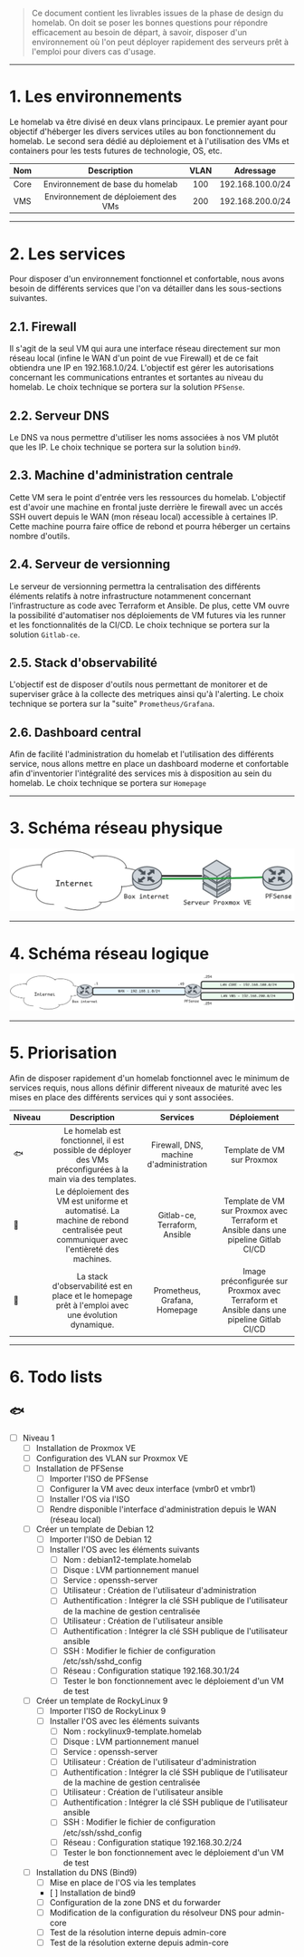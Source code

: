> Ce document contient les livrables issues de la phase de design du homelab. On doit se poser les bonnes questions pour répondre efficacement au besoin de départ, à savoir, disposer d'un environnement où l'on peut déployer rapidement des serveurs prêt à l'emploi pour divers cas d'usage.

---

# 1. Les environnements

Le homelab va être divisé en deux vlans principaux. Le premier ayant pour objectif d'héberger les divers services utiles au bon fonctionnement du homelab. Le second sera dédié au déploiement et à l'utilisation des VMs et containers pour les tests futures de technologie, OS, etc.

| Nom      | Description      | VLAN      | Adressage      |
|---    |:-:    |:-:    |:-:    |
| Core      | Environnement de base du homelab      | 100      | 192.168.100.0/24      |
| VMS      | Environnement de déploiement des VMs      | 200      | 192.168.200.0/24      |

---

# 2. Les services

Pour disposer d'un environnement fonctionnel et confortable, nous avons besoin de différents services que l'on va détailler dans les sous-sections suivantes.

## 2.1. Firewall

Il s'agit de la seul VM qui aura une interface réseau directement sur mon réseau local (infine le WAN d'un point de vue Firewall) et de ce fait obtiendra une IP en 192.168.1.0/24. L'objectif est gérer les autorisations concernant les communications entrantes et sortantes au niveau du homelab. Le choix technique se portera sur la solution `PFSense`.

## 2.2. Serveur DNS

Le DNS va nous permettre d'utiliser les noms associées à nos VM plutôt que les IP. Le choix technique se portera sur la solution `bind9`.

## 2.3. Machine d'administration centrale

Cette VM sera le point d'entrée vers les ressources du homelab. L'objectif est d'avoir une machine en frontal juste derrière le firewall avec un accés SSH ouvert depuis le WAN (mon réseau local) accessible à certaines IP. Cette machine pourra faire office de rebond et pourra héberger un certains nombre d'outils.

## 2.4. Serveur de versionning

Le serveur de versionning permettra la centralisation des différents éléments relatifs à notre infrastructure notammenent concernant l'infrastructure as code avec Terraform et Ansible. De plus, cette VM ouvre la possibilité d'automatiser nos déploiements de VM futures via les runner et les fonctionnalités de la CI/CD. Le choix technique se portera sur la solution `Gitlab-ce`.

## 2.5. Stack d'observabilité

L'objectif est de disposer d'outils nous permettant de monitorer et de superviser grâce à la collecte des metriques ainsi qu'à l'alerting. Le choix technique se portera sur la "suite" `Prometheus/Grafana`.

## 2.6. Dashboard central

Afin de facilité l'administration du homelab et l'utilisation des différents service, nous allons mettre en place un dashboard moderne et confortable afin d'inventorier l'intégralité des services mis à disposition au sein du homelab. Le choix technique se portera sur `Homepage`

---

# 3. Schéma réseau physique

![alt text](schema_physique.png)

---

# 4. Schéma réseau logique

![alt text](schema_logique.png)

---

# 5. Priorisation

Afin de disposer rapidement d'un homelab fonctionnel avec le minimum de services requis, nous allons définir different niveaux de maturité avec les mises en place des différents services qui y sont associées.

| Niveau     | Description      | Services     | Déploiement
|---    |:-:    |:-:    |:-:    |
| 🐟    | Le homelab est fonctionnel, il est possible de déployer des VMs préconfigurées à la main via des templates.      | Firewall, DNS, machine d'administration     | Template de VM sur Proxmox
| 🐬     | Le déploiement des VM est uniforme et automatisé. La machine de rebond centralisée peut communiquer avec l'entièreté des machines.      | Gitlab-ce, Terraform, Ansible     | Template de VM sur Proxmox avec Terraform et Ansible dans une pipeline Gitlab CI/CD 
| 🐳    | La stack d'observabilité est en place et le homepage prêt à l'emploi avec une évolution dynamique.     | Prometheus, Grafana, Homepage       | Image préconfigurée sur Proxmox avec Terraform et Ansible dans une pipeline Gitlab CI/CD

---

# 6. Todo lists

## 🐟

- [ ] Niveau 1
    - [ ] Installation de Proxmox VE
    - [ ] Configuration des VLAN sur Proxmox VE
    - [ ] Installation de PFSense
        - [ ] Importer l'ISO de PFSense
        - [ ] Configurer la VM avec deux interface (vmbr0 et vmbr1)
        - [ ] Installer l'OS via l'ISO
        - [ ] Rendre disponible l'interface d'administration depuis le WAN (réseau local)
    - [ ] Créer un template de Debian 12
        - [ ] Importer l'ISO de Debian 12
        - [ ] Installer l'OS avec les éléments suivants
            - [ ] Nom : debian12-template.homelab
            - [ ] Disque : LVM partionnement manuel
            - [ ] Service : openssh-server
            - [ ] Utilisateur : Création de l'utilisateur d'administration
            - [ ] Authentification : Intégrer la clé SSH publique de l'utilisateur de la machine de gestion centralisée
            - [ ] Utilisateur : Création de l'utilisateur ansible
            - [ ] Authentification : Intégrer la clé SSH publique de l'utilisateur ansible
            - [ ] SSH : Modifier le fichier de configuration /etc/ssh/sshd_config
            - [ ] Réseau : Configuration statique 192.168.30.1/24
            - [ ] Tester le bon fonctionnement avec le déploiement d'un VM de test
    - [ ] Créer un template de RockyLinux 9
        - [ ] Importer l'ISO de RockyLinux 9
        - [ ] Installer l'OS avec les éléments suivants
            - [ ] Nom : rockylinux9-template.homelab
            - [ ] Disque : LVM partionnement manuel
            - [ ] Service : openssh-server
            - [ ] Utilisateur : Création de l'utilisateur d'administration
            - [ ] Authentification : Intégrer la clé SSH publique de l'utilisateur de la machine de gestion centralisée
            - [ ] Utilisateur : Création de l'utilisateur ansible
            - [ ] Authentification : Intégrer la clé SSH publique de l'utilisateur ansible
            - [ ] SSH : Modifier le fichier de configuration /etc/ssh/sshd_config
            - [ ] Réseau : Configuration statique 192.168.30.2/24
            - [ ] Tester le bon fonctionnement avec le déploiement d'un VM de test
    - [ ] Installation du DNS (Bind9)
        - [ ] Mise en place de l'OS via les templates
        - [ ] Installation de bind9
        - [ ] Configuration de la zone DNS et du forwarder
        - [ ] Modification de la configuration du résolveur DNS pour admin-core
        - [ ] Test de la résolution interne depuis admin-core
        - [ ] Test de la résolution externe depuis admin-core